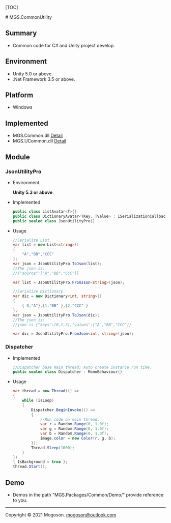 [TOC]

﻿# MGS.CommonUtility

## Summary

- Common code for C# and Unity project develop.

## Environment

- Unity 5.0 or above.
- .Net Framework 3.5 or above.

## Platform

- Windows

## Implemented

- MGS.Common.dll  [Detail](./UnityProject/Assets/MGS.Packages/Common/Plugins/MGS.Common.md)
- MGS.UCommon.dll  [Detail](./UnityProject/Assets/MGS.Packages/Common/Plugins/MGS.UCommon.md)

## Module

### JsonUtilityPro

- Environment.

  **Unity 5.3 or above**.

- Implemented

  ```C#
  public class ListAvatar<T>{}
  public class DictionaryAvatar<TKey, TValue> : ISerializationCallbackReceiver{}
  public sealed class JsonUtilityPro{}
  ```
  
- Usage

  ```C#
  //Serialize List.
  var list = new List<string>()
  {
      "A","BB","CCC"
  };
  var json = JsonUtilityPro.ToJson(list);
  //The json is:
  //{"source":["A","BB","CCC"]}
  
  var list = JsonUtilityPro.FromJson<string>(json);
  
  //Serialize Dictionary.
  var dic = new Dictionary<int, string>()
  {
      { 0,"A"},{1,"BB" },{2,"CCC" }
  };
  var json = JsonUtilityPro.ToJson(dic);
  //The json is:
  //json is {"keys":[0,1,2],"values":["A","BB","CCC"]}
  
  var dic = JsonUtilityPro.FromJson<int, string>(json);
  ```

### Dispatcher

- Implemented

  ```C#
  //Dispatcher base main thread; Auto create instance run time.
  public sealed class Dispatcher : MonoBehaviour{}
  ```

- Usage

  ```C#
  var thread = new Thread(() =>
  {
      while (isLoop)
      {
          Dispatcher.BeginInvoke(() =>
          {
              //Run code on main thread.
              var r = Random.Range(0, 1.0f);
              var g = Random.Range(0, 1.0f);
              var b = Random.Range(0, 1.0f);
              image.color = new Color(r, g, b);
          });
          Thread.Sleep(1000);
      }
  })
  { IsBackground = true };
  thread.Start();
  ```
  
## Demo

- Demos in the path "MGS.Packages/Common/Demo/" provide reference to you.

------

Copyright © 2021 Mogoson.	mogoson@outlook.com